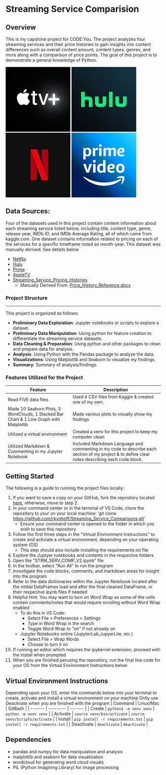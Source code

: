 # **Streaming Service Comparision**

## Overview
This is my capstone project for CODE:You. The project analyzes four streaming services and their price histories to gain insights into content differences such as overall content amount, content types, genres, and more along with a comparison of price points. The goal of this project is to demonstrate a general knowledge of Python. 

![AppleTV+](Images/AppleTV.png) ![Hulu](Images/Hulu.jpg)<br>
![Netflix](Images/Netflix.jpg) ![PrimeVideo](Images/Prime.png)

## Data Sources:
Four of the datasets used in this project contain content information about each streaming service listed below, including title, content type, genre, release year, IMDb ID, and IMDb Average Rating, all of which came from kaggle.com. One dataset contains information related to pricing on each of the services for a specific timeframe noted as month-year. This dataset was manually derived. See details below 

- [Netflix](https://www.kaggle.com/datasets/octopusteam/full-netflix-dataset)<br>
- [Hulu](https://www.kaggle.com/datasets/octopusteam/full-hulu-dataset)<br>
- [Prime](https://www.kaggle.com/datasets/octopusteam/full-amazon-prime-dataset/data)<br>
- [AppleTV](https://www.kaggle.com/datasets/octopusteam/full-apple-tv-dataset)<br>
- [Streaming_Service_Pricing_Histories](https://github.com/rkynhoff/Streaming_Service_Comparisons/blob/main/Data/Streaming_Services_Pricing_Histories.csv)<br>
    - Manually Derived From: [Price_History_Reference.docx](https://github.com/rkynhoff/Streaming_Service_Comparisons/blob/main/Pricing_History_Reference.docx)

### Project Structure
---
This project is organized as follows:
- **Preliminary Data Exploration**: Jupyter notebooks or scripts to explore a dataset.
- **Preliminary Data Manipulation**: Using python for feature creation to differentiate the streaming service datasets. 
- **Data Cleaning & Preparation**: Using python and other packages to clean and prepare data for analysis. 
- **Analysis**: Using Python with the Pandas package to analyze the data. 
- **Visualizations**: Using Matplotlib and Seaborn to visualize my findings.
- **Summary**: Summary of analysis/findings. 

### Features Utilized for the Project
| Feature        | Description                           |
|----------------|---------------------------------------|
| Read FIVE data files| Used 4 CSV files from Kaggle & created one of my own. |
| Made 10 Seaborn Plots, 3 WordClouds, 1 Stacked Bar Chart & 1 Line Graph with Matplotlib| Made various plots to visually show my findings |
| Utilized a virtual environment | Created a venv for this project to keep my computer clean |
| Utilized Markdown & Commenting in my Jupyter Notebook | Included Markdown Language and commenting in my code to describe each section of my project & to define clear notes describing each code block. 

## **Getting Started**
The following is a guide to running the project files locally: 
1. If you want to save a copy on your GitHub, fork the repository located [here](https://github.com/rkynhoff/Streaming_Service_Comparisons.git), otherwise, move to step 2
2. In your command center or in the terminal of VS Code, clone the repository to your on your local machine: 'git clone https://github.com/rkynhoff/Streaming_Service_Comparisons.git'
    - Ensure your command center is opened to the folder in which you wish to save this repository
3. Follow the first three steps in the "Virtual Environment Instructions" to create and activiate a virtual environment, depending on your operating system (OS)
    - This step should also include installing the requirements.txt file
4. Explore the Juptyer notebooks and contents in the respective folders. 
5. Open the "STRM_SERV_COMP_V2.ipynb" file
6. In the toolbar, select "Run All" to run the program
7. Investigate the code blocks, comments, and markdown areas for insight into the program
8. Refer to the data dictionaries within the Jupyter Notebook located after the intitial DataFrames load and after the final cleaned DataFrame, or their respecitve ipynb files if needed
9. Helpful Hint: You may want to turn on Word Wrap as some of the cells contain comments/notes that would require scrolling without Word Wrap enabled
    - To do this in VS Code:
        - Select File > Preferences > Settings
        - Type in Word Wrap in the search
        - Toggle Word Wrap to "on" if not already on
    - Jupyter Notebooks online (JupyterLab,JupyerLite, etc.)
        - Select File > Wrap Words
        - Choose to turn it on
10. If running an editor which requires the ipykernel extension, proceed with the install when prompted
11. When you are finished perusing the repository, run the final line code for your OS from the Virtual Environment Instructions below

## Virtual Environment Instructions
Depending upon your OS, enter the commands below into your terminal to create, activate and install a virtual environment on your machine
Onlly use Deactivate when you are finished with the program
| Command | Linux/Mac | GitBash |
| ------- | --------- | ------- |
| Create | `python3 -m venv venv` | `python -m venv venv` |
| Activate | `source venv/bin/activate` | `source venv/Scripts/activate` |
| Install | `pip install -r requirements.txt` | `pip install -r requirements.txt` |
| Deactivate | `deactivate` | `deactivate` |

## **Dependencies**
- pandas and numpy for data manipulation and analysis
- matplotlib and seaborn for data visualization
- wordcloud for generating word cloud visuals
- PIL (Python Imagining Library) for image processing 
